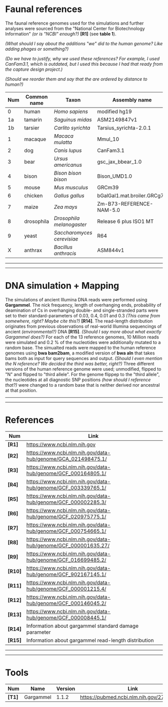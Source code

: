 # Faunal references
The faunal reference genomes used for the simulations and further analyses were sourced from the "National Center for Biotechnology Information" *(or is "NCBI" enough?)* **[R1]** (see **table 1**).

*(What should I say about the additions "we" did to the human genome? Like adding phages or something?)*

*(Do we have to justify, why we used these references? For example, I used CanFam3.1, which is outdated, but I used this because I had that ready from the capture design project.)*

*(Should we reorder them and say that the are ordered by distance to human?)*

Num | Common name | Taxon               | Assembly name               | Link
--- | ----------- | ------------------- | --------------------------- | ----
0   | human       | *Homo sapiens*      | modified hg19               | -
1a  | tamarin     | *Saguinus midas*    | ASM2149847v1                | **[R2]**
1b  | tarsier     | *Carlito syrichta*  | Tarsius_syrichta-2.0.1      | **[R3]**
1   | macaque     | *Macaca mulatta*    | Mmul_10                     | **[R4]**
2   | dog         | *Canis lupus*       | CanFam3.1                   | **[R5]** 
3   | bear        | *Ursus americanus*  | gsc_jax_bbear_1.0           | **[R6]**
4   | bison       | *Bison bison bison* | Bison_UMD1.0                | **[R7]**
5   | mouse       | *Mus musculus*      | GRCm39                      | **[R8]**
6   | chicken     | *Gallus gallus*     | bGalGal1.mat.broiler.GRCg7b | **[R9]**
7   | maize       | *Zea mays*          | Zm-B73-REFERENCE-NAM-5.0    | **[R10]**
8   | drosophila  | *Drosophila melanogaster*  | Release 6 plus ISO1 MT | **[R11]** 
9   | yeast       | *Saccharomyces cerevisiae* | R64                    | **[R12]** 
X   | anthrax     | *Bacillus anthracis*       | ASM844v1               | **[R13]**

---

---
# DNA simulation + Mapping
The simulations of ancient Illumina DNA reads were performed using **Gargammel**. 
The nick frequency, length of overhanging ends, probability of deamination of Cs in overhanging double- and single-stranded parts were set to their standard-parameters of 0.03, 0.4, 0.01 and 0.3 *(This came from somewhere, right? Maybe cite this?)* **[R14]**.
The read-length distribution originates from previous observations of real-world Illumina sequencings of ancient *(environmental?)* DNA **[R15]**.
*(Should I say more about what exactly Gargammel does?)*
For each of the 13 reference genomes, 10 Million reads were simulated and 0.2 % of the nucleotides were additionally mutated to a random base.
The simualted reads were mapped to the human reference genomes using **bwa bam2bam**, a modified version of **bwa aln** that takes bams both as input for query sequences and output.
*(Should I even mention the N reference? We decided the third was better, right?)*
Three different versions of the human reference genome were used; unmodified, flipped to "N" and flipped to "third allele".
For the genome flippep to the "third allele", the nucleotides at all diagnostic SNP positions *(how should I reference that?)* were changed to a random base that is neither derived nor ancestral at that position.

---


<!--
# Reference bias
Text
--->

<!--
# Faunal mismapping quantification + program
--->

<!--
# faunalizer program
Text
--->

<!--
# Popgen details
Text
--->

<!--
# Gelabert
Text
--->

<!--
# Competitive mapping
Text
--->

---
# References
Num       | Link
--------- | ----
**[R1]**  | https://www.ncbi.nlm.nih.gov
**[R2]**  | https://www.ncbi.nlm.nih.gov/data-hub/genome/GCA_021498475.1/
**[R3]**  | https://www.ncbi.nlm.nih.gov/data-hub/genome/GCF_000164805.1/
**[R4]**  | https://www.ncbi.nlm.nih.gov/data-hub/genome/GCF_003339765.1/
**[R5]**  | https://www.ncbi.nlm.nih.gov/data-hub/genome/GCF_000002285.3/
**[R6]**  | https://www.ncbi.nlm.nih.gov/data-hub/genome/GCF_020975775.1/
**[R7]**  | https://www.ncbi.nlm.nih.gov/data-hub/genome/GCF_000754665.1/
**[R8]**  | https://www.ncbi.nlm.nih.gov/data-hub/genome/GCF_000001635.27/
**[R9]**  | https://www.ncbi.nlm.nih.gov/data-hub/genome/GCF_016699485.2/
**[R10]** | https://www.ncbi.nlm.nih.gov/data-hub/genome/GCF_902167145.1/
**[R11]** | https://www.ncbi.nlm.nih.gov/data-hub/genome/GCF_000001215.4/
**[R12]** | https://www.ncbi.nlm.nih.gov/data-hub/genome/GCF_000146045.2/
**[R13]** | https://www.ncbi.nlm.nih.gov/data-hub/genome/GCF_000008445.1/
**[R14]** | Information about gargammel standard damage parameter
**[R15]** | Information about gargammel read-length distribution

---

---
# Tools
Num       | Name      | Version | Link
--------- | --------- | ------- | ----
**[T1]**  | Gargammel | 1.1.2   | https://pubmed.ncbi.nlm.nih.gov/27794556/